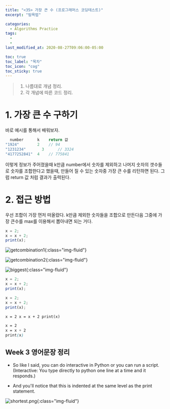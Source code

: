 ```yaml
---
title: "<35> 가장 큰 수 (프로그래머스 코딩테스트)"
excerpt: "탐욕법"

categories:
  - Algorithms Practice
tags:
  -
  -
last_modified_at: 2020-08-27T09:06:00-05:00

toc: true
toc_label: "목차"
toc_icon: "cog"
toc_sticky: true
---
```


> 1. 나름대로 개념 정리.
> 2. 각 개념에 따른 코드 정리.

# 1. 가장 큰 수 구하기

바로 예시를 통해서 배워보자.

```javascript
  number      k    return 값
"1924"	      2	   // 94
"1231234"	    3	   // 3324
"4177252841"  4    // 775841
```

이렇게 정보가 주어졌을때 k만큼 number에서 숫자를 제외하고 나머지 숫자의 갯수들로 숫자를 조합한다고 했을때, 만들어 질 수 있는 숫자중 가장 큰 수를 리턴하면 된다. 그럼 return 값 처럼 결과가 출력된다.

# 2. 접근 방법

우선 조합이 가장 먼저 떠올랐다. k만큼 제외한 숫자들을 조합으로 만든다음 그중에 가장 큰수를 max를 이용해서 뽑아내면 되는 거다.

```javascript
x = 2;
x = x + 2;
print(x);
```

![getcombination1](https://yeonghunko.github.io/assets/img/algorithms/getcombination1.jpg){:class="img-fluid"}

![getcombination2](https://yeonghunko.github.io/assets/img/algorithms/getcombination2.jpg){:class="img-fluid"}

![biggest](https://yeonghunko.github.io/assets/img/algorithms/biggest.jpg){:class="img-fluid"}

```javascript
x = 2;
x = x + 2;
print(x);
```

```javascript
x = 2;
x = x + 2;
print(x);
```

```html
x = 2 x = x + 2 print(x)
```

```css
x = 2
x = x + 2
print(x)
```

## Week 3 영어문장 정리

- So like I said, you can do interactive in Python or you can run a script.(Interactive: You type directly to python one line at a time and it responds.)

- And you'll notice that this is indented at the same level as the print statement.

![shortest.png](https://yeonghunko.github.io/assets/img/algorithms/shortest.png){:class="img-fluid"}
